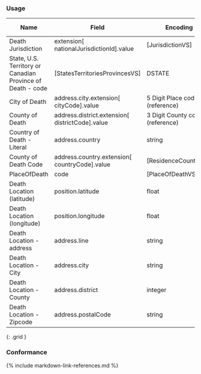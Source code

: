 ### Usage


| **Name** |  **Field**   |  **Encoding**  |  **IJE Field Name(s)**  |
| ---------------| ------------------------ | ------------- | ------------------- |
| Death Jurisdiction   | extension[ nationalJurisdictionId].value        | [JurisdictionVS] | jurisdictionID |
| State, U.S. Territory or Canadian Province of Death - code | [StatesTerritoriesProvincesVS] | DSTATE |
| City of Death  | address.city.extension[ cityCode].value  | 5 Digit Place code (reference) | CITYCODE_D  |
| County of Death  | address.district.extension[ districtCode].value  | 3 Digit County code (reference) | COD  |
| Country of Death - Literal  | address.country  | string | DTHCOUNTRY ??  |
| County of Death Code | address.country.extension[ countryCode].value  | [ResidenceCountryVS] | DTHCOUNTRYCD ?? |
| PlaceOfDeath  | code  | [PlaceOfDeathVS] | DPLACE  |
| Death Location (latitude) | position.latitude | float | LAT_D |
| Death Location (longitude) | position.longitude | float | LONG_D |
| Death Location - address  | address.line  | string | ADDRESS_D  |
| Death Location - City  | address.city  | string | CITYTEXT_D  |
| Death Location - County  | address.district  | integer | COUNTYTEXT_D  |
| Death Location - Zipcode  | address.postalCode | string | ZIP9_D  |
{: .grid }


### Conformance

{% include markdown-link-references.md %}
